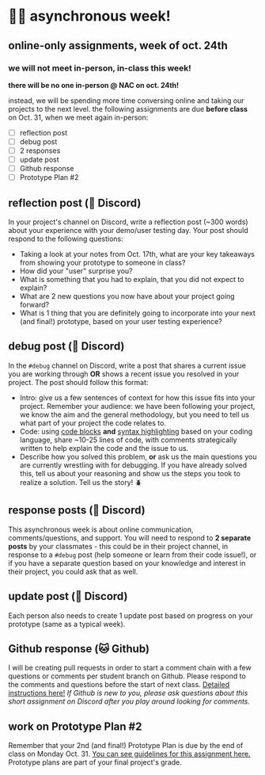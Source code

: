 # 📆🤖 asynchronous week!
## online-only assignments, week of oct. 24th

### **we will not meet in-person, in-class this week!**  
**there will be no one in-person @ NAC on oct. 24th!**

instead, we will be spending more time conversing online and taking our projects to the next level. the following assignments are due **before class** on Oct. 31, when we meet again in-person:

- [ ] reflection post
- [ ] debug post
- [ ] 2 responses
- [ ] update post
- [ ] Github response
- [ ] Prototype Plan #2

## reflection post (👾 Discord)

In your project's channel on Discord, write a reflection post (~300 words) about your experience with your demo/user testing day. Your post should respond to the following questions:
- Taking a look at your notes from Oct. 17th, what are your key takeaways from showing your prototype to someone in class?
- How did your "user" surprise you?
- What is something that you had to explain, that you did not expect to explain?
- What are 2 new questions you now have about your project going forward?
- What is 1 thing that you are definitely going to incorporate into your next (and final!) prototype, based on your user testing experience?

## debug post (👾 Discord)

In the `#debug` channel on Discord, write a post that shares a current issue you are working through **OR** shows a recent issue you resolved in your project. The post should follow this format:
- Intro: give us a few sentences of context for how this issue fits into your project. Remember your audience: we have been following your project, we know the aim and the general methodology, but you need to tell us what part of your project the code relates to.
- Code: using [code blocks](https://gist.github.com/matthewzring/9f7bbfd102003963f9be7dbcf7d40e51#code-blocks) **and** [syntax highlighting](https://gist.github.com/matthewzring/9f7bbfd102003963f9be7dbcf7d40e51#syntax-highlighting) based on your coding language, share ~10-25 lines of code, with comments strategically written to help explain the code and the issue to us.
- Describe how you solved this problem, **or** ask us the main questions you are currently wrestling with for debugging. If you have already solved this, tell us about your reasoning and show us the steps you took to realize a solution. Tell us the story! 🪲

## response posts (👾 Discord)

This asynchronous week is about online communication, comments/questions, and support. You will need to respond to **2 separate posts** by your classmates - this could be in their project channel, in response to a `#debug` post (help someone or learn from their code issue!), or if you have a separate question based on your knowledge and interest in their project, you could ask that as well.

## update post (👾 Discord)

Each person also needs to create 1 update post based on progress on your prototype (same as a typical week).

## Github response (🐱 Github)

I will be creating pull requests in order to start a comment chain with a few questions or comments per student branch on Github. Please respond to the comments and questions before the start of next class.  [Detailed instructions here!](https://github.com/mab253/designII-fall2022/blob/main/assignments/github-comments.md) *If Github is new to you, please ask questions about this short assignment on Discord after you play around looking for comments.*

## work on Prototype Plan #2

Remember that your 2nd (and final!) Prototype Plan is due by the end of class on Monday Oct. 31. [You can see guidelines for this assignment here.](https://github.com/mab253/designII-fall2022/blob/main/assignments/proto-plan2.md) Prototype plans are part of your final project's grade.
